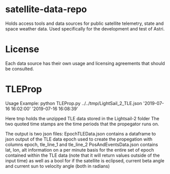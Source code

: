 # satellite-data-repo
Holds access tools and data sources for public satellite telemetry, state and space weather data. Used specifically for the development and test of Astri. 

# License
Each data source has their own usage and licensing agreements that should be consulted.

# TLEProp
Usage Example: python TLEProp.py ../../tmp/LightSail_2_TLE.json '2019-07-16 16:02:00' '2019-07-16 16:08:39'

Here tmp holds the unzipped TLE data stored in the Lightsail-2 folder
The two quoted time stamps are the time periods that the propegator runs on.

The output is two json files:
EpochTLEData.json contains a dataframe to json output of the TLE data epoch used to create the propegation with columns epoch, tle_line_1 and tle_line_2
PosAndEventsData.json contains lat, lon, alt information on a per minute basis for the entire set of epoch contained within the TLE data (note that it will return values outside of the input time) as well as a bool for if the satellite is eclipsed, current beta angle and current sun to velocity angle (both in radians)